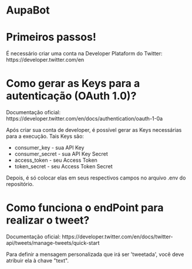 # AupaBot

<h1>Primeiros passos!</h1>
É necessário criar uma conta na Developer Plataform do Twitter: https://developer.twitter.com/en

<h1>Como gerar as Keys para a autenticação (OAuth 1.0)?</h1>
Documentação oficial: https://developer.twitter.com/en/docs/authentication/oauth-1-0a

Após criar sua conta de developer, é possível gerar as Keys necessárias para a execução. Tais Keys são:
* consumer_key - sua API Key
* consumer_secret - sua API Key Secret
* access_token - seu Access Token
* token_secret - seu Access Token Secret

Depois, é só colocar elas em seus respectivos campos no arquivo .env do repositório.

<h1>Como funciona o endPoint para realizar o tweet?</h1>
Documentação oficial: https://developer.twitter.com/en/docs/twitter-api/tweets/manage-tweets/quick-start

Para definir a mensagem personalizada que irá ser 'tweetada', você deve atribuir ela à chave "text".
